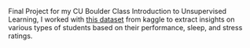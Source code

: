 Final Project for my CU Boulder Class Introduction to Unsupervised Learning, I worked with [this dataset](https://www.kaggle.com/datasets/mahmoudelhemaly/students-grading-dataset/data) from kaggle to extract insights on various types of students based on their performance, sleep, and stress ratings.
